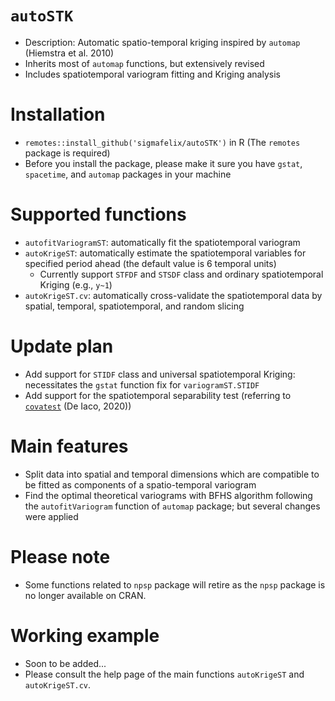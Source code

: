 # `autoSTK`
- Description: Automatic spatio-temporal kriging inspired by `automap` (Hiemstra et al. 2010)
- Inherits most of `automap` functions, but extensively revised
- Includes spatiotemporal variogram fitting and Kriging analysis

# Installation
- `remotes::install_github('sigmafelix/autoSTK')` in R (The `remotes` package is required)
- Before you install the package, please make it sure you have `gstat`, `spacetime`, and `automap` packages in your machine

# Supported functions
- `autofitVariogramST`: automatically fit the spatiotemporal variogram
- `autoKrigeST`: automatically estimate the spatiotemporal variables for specified period ahead (the default value is 6 temporal units)
    - Currently support `STFDF` and `STSDF` class and ordinary spatiotemporal Kriging (e.g., `y~1`)
- `autoKrigeST.cv`: automatically cross-validate the spatiotemporal data by spatial, temporal, spatiotemporal, and random slicing

# Update plan
- Add support for `STIDF` class and universal spatiotemporal Kriging: necessitates the `gstat` function fix for `variogramST.STIDF`
- Add support for the spatiotemporal separability test (referring to [`covatest`](https://cran.r-project.org/web/packages/covatest/index.html) (De Iaco, 2020))

# __Main features__
+ Split data into spatial and temporal dimensions which are compatible to be fitted as components of a spatio-temporal variogram
+ Find the optimal theoretical variograms with BFHS algorithm following the `autofitVariogram` function of `automap` package; but several changes were applied

# Please note
- Some functions related to `npsp` package will retire as the `npsp` package is no longer available on CRAN.

# Working example
- Soon to be added... 
- Please consult the help page of the main functions `autoKrigeST` and `autoKrigeST.cv`.
